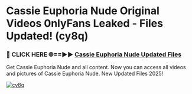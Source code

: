 # Cassie Euphoria Nude Original Videos 0nlyFans Leaked - Files Updated! (cy8q)

<h3>🔴 CLICK HERE 🌐==►► <a href="https://tinyurl.com/yrmya6cz" rel="nofollow">Cassie Euphoria Nude Updated Files</a></h3>

Get Cassie Euphoria Nude and all content. Now you can access all videos and pictures of Cassie Euphoria Nude. New Updated Files 2025!

[![cy8q](https://i.imgur.com/FMdXYCs.gif)](https://tinyurl.com/yrmya6cz)
